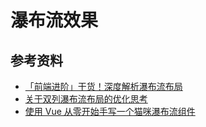 # 瀑布流效果



## 参考资料

-   [「前端进阶」干货！深度解析瀑布流布局](https://mp.weixin.qq.com/s?__biz=MzU3Nzk3NDk5OQ==&mid=2247483844&idx=1&sn=aa4194b855a01dbe6c53cc720925ba1c&chksm=fd7d267cca0aaf6ad8cabd61a12b0f80b5d97c8db1f4da423b6cef761534bcb00f80a26427b2&mpshare=1&scene=1&srcid=&sharer_sharetime=1574911396744&sharer_shareid=778ad5bf3b27e0078eb105d7277263f6#rd)
-   [关于双列瀑布流布局的优化思考](https://mp.weixin.qq.com/s/UeEKbji202ZAAXEFmkvTtg)
-   [使用 Vue 从零开始手写一个猫咪瀑布流组件](https://mp.weixin.qq.com/s/8bpANiJLmXqn8Ed4fhdl7w)
